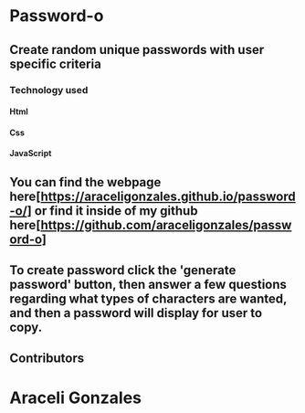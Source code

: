 # Password-o 

## Create random unique passwords with user specific criteria 

### Technology used 
 
#### Html
#### Css
#### JavaScript

## You can find the webpage here[https://araceligonzales.github.io/password-o/] or find it inside of my github here[https://github.com/araceligonzales/password-o]

## To create password click the 'generate password' button, then answer a few questions regarding what types of characters are wanted, and then a password will display for user to copy.

## Contributors 

# Araceli Gonzales 